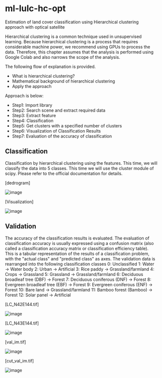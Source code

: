# ml-lulc-hc-opt
Estimation of land cover classification using Hierarchical clustering approach with optical satellite

Hierarchical clustering is a common technique used in unsupervised learning. Because hierarchical clustering is a process that requires considerable machine power, we recommend using GPUs to process the data. Therefore, this chapter assumes that the analysis is performed using Google Colab and also narrows the scope of the analysis.

The following flow of explanation is provided.

- What is hierarchical clustering?
- Mathematical background of hierarchical clustering
- Apply the approach

Approach is below:
- Step1: Import library
- Step2: Search scene and extract required data
- Step3: Extract feature
- Step4: Classification
- Step5: Get clusters with a specified number of clusters
- Step6: Visualization of Classification Results
- Step7: Evaluation of the accuracy of classification

## Classification
Classification by hierarchical clustering using the features. This time, we will classify the data into 5 classes. This time we will use the cluster module of scipy. Please refer to the official documentation for details.

[dedrogram]

![image](https://github.com/jutak0228/ml-lulc-hc-opt/assets/159540763/c71f68bb-8753-4a22-ac79-090819d1b6dc)

[Visualization]

![image](https://github.com/jutak0228/ml-lulc-hc-opt/assets/159540763/0debefd0-07f4-48c2-923d-237dd0b54691)

## Validation
The accuracy of the classification results is evaluated. The evaluation of classification accuracy is usually expressed using a confusion matrix (also called a classification accuracy matrix or classification efficiency table). This is a tabular representation of the results of a classification problem, with the "actual class" and "predicted class" as axes.
The validation data is rearranged into the following classification classes
0: Unclassified
1: Water → Water body
2: Urban → Artificial
3: Rice paddy → Grassland/farmland
4: Crops → Grassland
5: Grassland → Grassland/farmland
6: Deciduous broadleaf tree (DBF) → Forest
7: Deciduous coniferous (DNF) → Forest
8: Evergreen broadleaf tree (EBF) → Forest
9: Evergreen coniferous (ENF) → Forest
10: Bare land → Grassland/farmland
11: Bamboo forest (Bamboo) → Forest
12: Solar panel → Artificial

[LC_N42E144.tif]

![image](https://github.com/jutak0228/ml-lulc-hc-opt/assets/159540763/7b53b139-6a2d-495a-858b-02c2e0a6973c)

[LC_N43E144.tif]

![image](https://github.com/jutak0228/ml-lulc-hc-opt/assets/159540763/7ead089e-f691-44e7-8df6-34949ca7ed4d)


[val_im.tif]

![image](https://github.com/jutak0228/ml-lulc-hc-opt/assets/159540763/46615d02-ba7c-4078-92bc-bb108baf998c)

[cut_val_im.tif]

![image](https://github.com/jutak0228/ml-lulc-hc-opt/assets/159540763/c2ac1afe-4120-4fd8-9e1b-e753a8061f6a)
